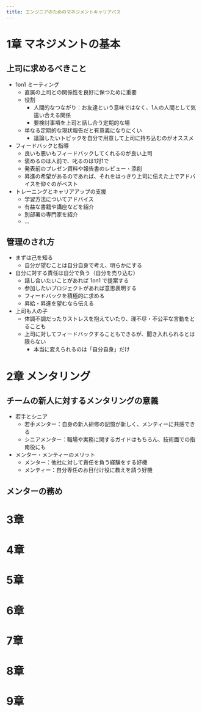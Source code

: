 ```yaml
---
title: エンジニアのためのマネジメントキャリアパス
---
```

# 1章 マネジメントの基本

## 上司に求めるべきこと

- 1on1 ミーティング
    - 直属の上司との関係性を良好に保つために重要
    - 役割
        - 人間的なつながり：お友達という意味ではなく、1人の人間として気遣い合える関係
        - 要検討事項を上司と話し合う定期的な場
    - 単なる定期的な現状報告だと有意義になりにくい
        - 議論したいトピックを自分で用意して上司に持ち込むのがオススメ
- フィードバックと指導
    - 良いも悪いもフィードバックしてくれるのが良い上司
    - 褒めるのは人前で、叱るのは1対1で
    - 発表前のプレゼン資料や報告書のレビュー・添削
    - 昇進の希望があるのであれば、それをはっきり上司に伝えた上でアドバイスを仰ぐのがベスト
- トレーニングとキャリアアップの支援
    - 学習方法についてアドバイス
    - 有益な書籍や講座などを紹介
    - 別部署の専門家を紹介
    - ...

## 管理のされ方

- まずは己を知る
    - 自分が望むことは自分自身で考え、明らかにする
- 自分に対する責任は自分で負う（自分を売り込む）
    - 話し合いたいことがあれば 1on1 で提案する
    - 参加したいプロジェクトがあれば意思表明する
    - フィードバックを積極的に求める
    - 昇給・昇進を望むなら伝える
- 上司も人の子
    - 体調不調だったりストレスを抱えていたり、理不尽・不公平な言動をとることも
    - 上司に対してフィードバックすることもできるが、聞き入れられるとは限らない
        - 本当に変えられるのは「自分自身」だけ


# 2章 メンタリング

## チームの新人に対するメンタリングの意義

- 若手とシニア
    - 若手メンター：自身の新人研修の記憶が新しく、メンティーに共感できる
    - シニアメンター：職場や実務に関するガイドはもちろん、技術面での指南役にも
- メンター・メンティーのメリット
    - メンター：他社に対して責任を負う経験をする好機
    - メンティー：自分専任のお目付け役に教えを請う好機

## メンターの務め



# 3章


# 4章


# 5章


# 6章


# 7章


# 8章


# 9章